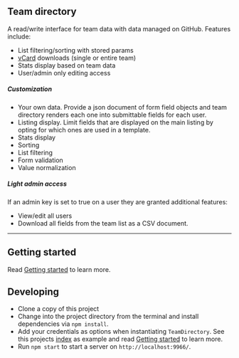 Team directory
---

A read/write interface for team data with data managed on GitHub. Features include:

- List filtering/sorting with stored params
- [vCard](https://en.wikipedia.org/wiki/VCard) downloads (single or entire team)
- Stats display based on team data
- User/admin only editing access

##### Customization

- Your own data. Provide a json document of form field objects and team
directory renders each one into submittable fields for each user.
- Listing display. Limit fields that are displayed on the main listing by opting
for which ones are used in a template.
- Stats display
- Sorting
- List filtering
- Form validation
- Value normalization

##### Light admin access

If an admin key is set to true on a user they are granted additional features:

- View/edit all users
- Download all fields from the team list as a CSV document.

---

## Getting started

Read [Getting started][] to learn more.

## Developing

- Clone a copy of this project
- Change into the project directory from the terminal and install dependencies via `npm install`.
- Add your credentials as options when instantiating `TeamDirectory`. See this projects [index][] as example and read [Getting started][] to learn more.
- Run `npm start` to start a server on `http://localhost:9966/`.

[Getting started]: https://github.com/mapbox/team-directory/blob/master/GETTING_STARTED.md
[index]: https://github.com/mapbox/team-directory/blob/master/index.html

